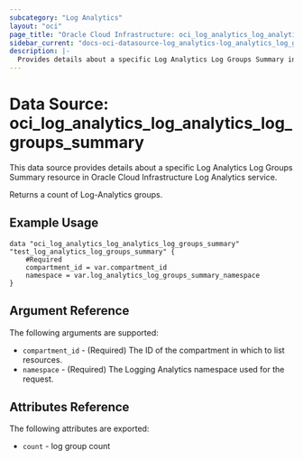 ```yaml
---
subcategory: "Log Analytics"
layout: "oci"
page_title: "Oracle Cloud Infrastructure: oci_log_analytics_log_analytics_log_groups_summary"
sidebar_current: "docs-oci-datasource-log_analytics-log_analytics_log_groups_summary"
description: |-
  Provides details about a specific Log Analytics Log Groups Summary in Oracle Cloud Infrastructure Log Analytics service
---
```


# Data Source: oci_log_analytics_log_analytics_log_groups_summary
This data source provides details about a specific Log Analytics Log Groups Summary resource in Oracle Cloud Infrastructure Log Analytics service.

Returns a count of Log-Analytics groups.

## Example Usage

```hcl
data "oci_log_analytics_log_analytics_log_groups_summary" "test_log_analytics_log_groups_summary" {
	#Required
	compartment_id = var.compartment_id
	namespace = var.log_analytics_log_groups_summary_namespace
}
```

## Argument Reference

The following arguments are supported:

* `compartment_id` - (Required) The ID of the compartment in which to list resources.
* `namespace` - (Required) The Logging Analytics namespace used for the request. 


## Attributes Reference

The following attributes are exported:

* `count` - log group count

